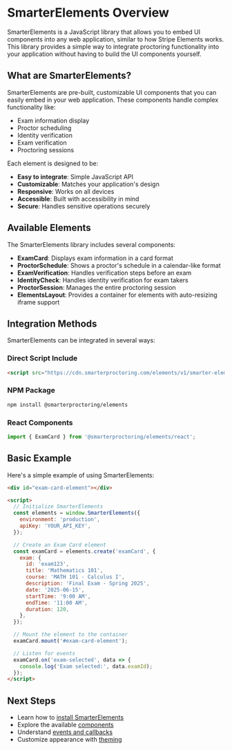 # SmarterElements Overview

SmarterElements is a JavaScript library that allows you to embed UI components into any web application, similar to how Stripe Elements works. This library provides a simple way to integrate proctoring functionality into your application without having to build the UI components yourself.

## What are SmarterElements?

SmarterElements are pre-built, customizable UI components that you can easily embed in your web application. These components handle complex functionality like:

- Exam information display
- Proctor scheduling
- Identity verification
- Exam verification
- Proctoring sessions

Each element is designed to be:

- **Easy to integrate**: Simple JavaScript API
- **Customizable**: Matches your application's design
- **Responsive**: Works on all devices
- **Accessible**: Built with accessibility in mind
- **Secure**: Handles sensitive operations securely

## Available Elements

The SmarterElements library includes several components:

- **ExamCard**: Displays exam information in a card format
- **ProctorSchedule**: Shows a proctor's schedule in a calendar-like format
- **ExamVerification**: Handles verification steps before an exam
- **IdentityCheck**: Handles identity verification for exam takers
- **ProctorSession**: Manages the entire proctoring session
- **ElementsLayout**: Provides a container for elements with auto-resizing iframe support

## Integration Methods

SmarterElements can be integrated in several ways:

### Direct Script Include

```html
<script src="https://cdn.smarterproctoring.com/elements/v1/smarter-elements.umd.js"></script>
```

### NPM Package

```bash
npm install @smarterproctoring/elements
```

### React Components

```jsx
import { ExamCard } from '@smarterproctoring/elements/react';
```

## Basic Example

Here's a simple example of using SmarterElements:

```html
<div id="exam-card-element"></div>

<script>
  // Initialize SmarterElements
  const elements = window.SmarterElements({
    environment: 'production',
    apiKey: 'YOUR_API_KEY',
  });

  // Create an Exam Card element
  const examCard = elements.create('examCard', {
    exam: {
      id: 'exam123',
      title: 'Mathematics 101',
      course: 'MATH 101 - Calculus I',
      description: 'Final Exam - Spring 2025',
      date: '2025-06-15',
      startTime: '9:00 AM',
      endTime: '11:00 AM',
      duration: 120,
    },
  });

  // Mount the element to the container
  examCard.mount('#exam-card-element');

  // Listen for events
  examCard.on('exam-selected', data => {
    console.log('Exam selected:', data.examId);
  });
</script>
```

## Next Steps

- Learn how to [install SmarterElements](./installation)
- Explore the available [components](./components)
- Understand [events and callbacks](./events)
- Customize appearance with [theming](./theming)
